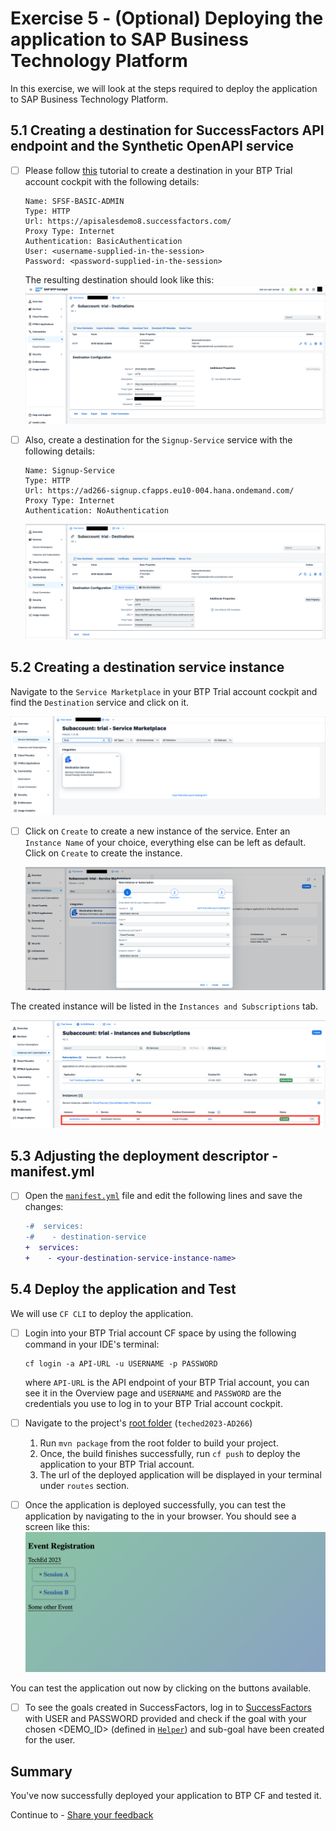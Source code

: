 # Exercise 5 - (Optional) Deploying the application to SAP Business Technology Platform

In this exercise, we will look at the steps required to deploy the application to SAP Business Technology Platform.

## 5.1 Creating a destination for SuccessFactors API endpoint and the Synthetic OpenAPI service

- [ ] Please follow [this](https://developers.sap.com/tutorials/cp-cf-create-destination.html) tutorial to create a destination in your BTP Trial account cockpit with the following details:

   ```
   Name: SFSF-BASIC-ADMIN
   Type: HTTP
   Url: https://apisalesdemo8.successfactors.com/
   Proxy Type: Internet
   Authentication: BasicAuthentication
   User: <username-supplied-in-the-session>
   Password: <password-supplied-in-the-session>
   ```

   The resulting destination should look like this:
   ![](images/05_01.png)

- [ ] Also, create a destination for the `Signup-Service` service with the following details:

   ```
   Name: Signup-Service
   Type: HTTP
   Url: https://ad266-signup.cfapps.eu10-004.hana.ondemand.com/
   Proxy Type: Internet
   Authentication: NoAuthentication
   ```
   ![](images/05_01_02.png)

## 5.2 Creating a destination service instance

Navigate to the `Service Marketplace` in your BTP Trial account cockpit and find the `Destination` service and click on it.

   ![](images/05_02.png)

- [ ] Click on `Create` to create a new instance of the service. Enter an `Instance Name` of your choice, everything else can be left as default. Click on `Create` to create the instance.

   ![img.png](images/05_03.png)

The created instance will be listed in the `Instances and Subscriptions` tab.

  ![img.png](images/05_04.png)


## 5.3 Adjusting the deployment descriptor - manifest.yml

- [ ] Open the [`manifest.yml`](../../manifest.yml) file and edit the following lines and save the changes:

   ```diff
   -#  services:
   -#    - destination-service
   +  services:
   +    - <your-destination-service-instance-name>
   ```

## 5.4 Deploy the application and Test

We will use `CF CLI` to deploy the application.

- [ ] Login into your BTP Trial account CF space by using the following command in your IDE's terminal:

   ```shell
   cf login -a API-URL -u USERNAME -p PASSWORD
   ```
   where `API-URL` is the API endpoint of your BTP Trial account, you can see it in the Overview page and `USERNAME` and `PASSWORD` are the credentials you use to log in to your BTP Trial account cockpit.

- [ ] Navigate to the project's [root folder](../../) (`teched2023-AD266`)
   1. Run `mvn package` from the root folder to build your project.
   2. Once, the build finishes successfully, run `cf push` to deploy the application to your BTP Trial account.
   3. The url of the deployed application will be displayed in your terminal under `routes` section.

- [ ] Once the application is deployed successfully, you can test the application by navigating to the <your-application-url> in your browser.
   You should see a screen like this:
   ![img.png](images/05_05.png)   

You can test the application out now by clicking on the buttons available.

- [ ] To see the goals created in SuccessFactors, log in to [SuccessFactors](https://pmsalesdemo8.successfactors.com/) with USER and PASSWORD provided and check if the goal with your chosen <DEMO_ID> (defined in [`Helper`](../../srv/src/main/java/com/sap/cloud/sdk/demo/ad266/utility/Helper.java)) and sub-goal have been created for the user.

## Summary

You've now successfully deployed your application to BTP CF and tested it.

Continue to - [Share your feedback](https://github.com/SAP-samples/teched2023-AD266/issues/new/choose)
